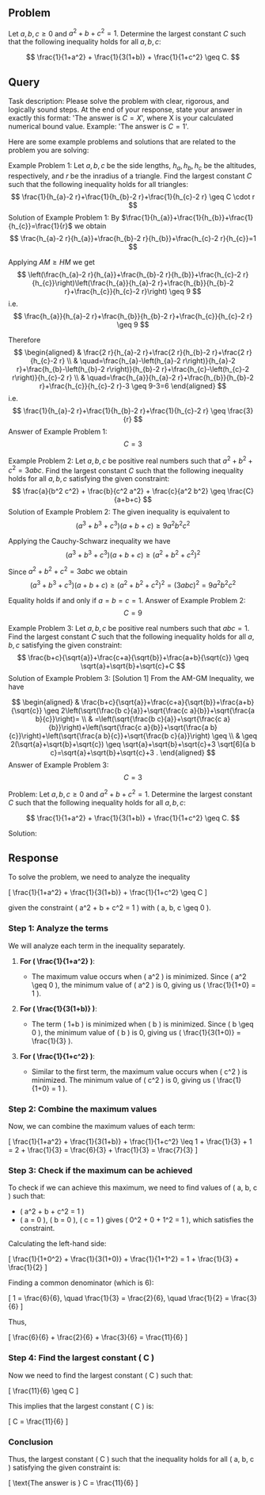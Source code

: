 ## Problem

Let $a, b, c \geq 0$ and $a^2 + b + c^2 = 1$. Determine the largest constant $C$ such that the following inequality holds for all $a, b, c$:

$$
\frac{1}{1+a^2} + \frac{1}{3(1+b)} + \frac{1}{1+c^2} \geq C.
$$

## Query

Task description: Please solve the problem with clear, rigorous, and logically sound steps. At the end of your response, state your answer in exactly this format: 'The answer is $C=X$', where X is your calculated numerical bound value. Example: 'The answer is $C=1$'.

Here are some example problems and solutions that are related to the problem you are solving:

Example Problem 1: Let $a, b, c$ be the side lengths, $h_{a}, h_{b}, h_{c}$ be the altitudes, respectively, and $r$ be the inradius of a triangle. Find the largest constant $C$ such that the following inequality holds for all triangles:
$$
\frac{1}{h_{a}-2 r}+\frac{1}{h_{b}-2 r}+\frac{1}{h_{c}-2 r} \geq C \cdot r
$$
Solution of Example Problem 1: By $\frac{1}{h_{a}}+\frac{1}{h_{b}}+\frac{1}{h_{c}}=\frac{1}{r}$ we obtain
$$
\frac{h_{a}-2 r}{h_{a}}+\frac{h_{b}-2 r}{h_{b}}+\frac{h_{c}-2 r}{h_{c}}=1
$$

Applying $A M \geq H M$ we get
$$
\left(\frac{h_{a}-2 r}{h_{a}}+\frac{h_{b}-2 r}{h_{b}}+\frac{h_{c}-2 r}{h_{c}}\right)\left(\frac{h_{a}}{h_{a}-2 r}+\frac{h_{b}}{h_{b}-2 r}+\frac{h_{c}}{h_{c}-2 r}\right) \geq 9
$$
i.e.
$$
\frac{h_{a}}{h_{a}-2 r}+\frac{h_{b}}{h_{b}-2 r}+\frac{h_{c}}{h_{c}-2 r} \geq 9
$$

Therefore
$$
\begin{aligned}
& \frac{2 r}{h_{a}-2 r}+\frac{2 r}{h_{b}-2 r}+\frac{2 r}{h_{c}-2 r} \\
& \quad=\frac{h_{a}-\left(h_{a}-2 r\right)}{h_{a}-2 r}+\frac{h_{b}-\left(h_{b}-2 r\right)}{h_{b}-2 r}+\frac{h_{c}-\left(h_{c}-2 r\right)}{h_{c}-2 r} \\
& \quad=\frac{h_{a}}{h_{a}-2 r}+\frac{h_{b}}{h_{b}-2 r}+\frac{h_{c}}{h_{c}-2 r}-3 \geq 9-3=6
\end{aligned}
$$
i.e.
$$
\frac{1}{h_{a}-2 r}+\frac{1}{h_{b}-2 r}+\frac{1}{h_{c}-2 r} \geq \frac{3}{r}
$$
Answer of Example Problem 1: $$C = 3$$

Example Problem 2: Let $a, b, c$ be positive real numbers such that $a^2 + b^2 + c^2 = 3abc$. Find the largest constant $C$ such that the following inequality holds for all $a, b, c$ satisfying the given constraint:
$$
\frac{a}{b^2 c^2} + \frac{b}{c^2 a^2} + \frac{c}{a^2 b^2} \geq \frac{C}{a+b+c}
$$
Solution of Example Problem 2: The given inequality is equivalent to
$$
\left(a^{3}+b^{3}+c^{3}\right)(a+b+c) \geq 9 a^{2} b^{2} c^{2}
$$

Applying the Cauchy-Schwarz inequality we have
$$
\left(a^{3}+b^{3}+c^{3}\right)(a+b+c) \geq\left(a^{2}+b^{2}+c^{2}\right)^{2}
$$

Since $a^{2}+b^{2}+c^{2}=3 a b c$ we obtain
$$
\left(a^{3}+b^{3}+c^{3}\right)(a+b+c) \geq\left(a^{2}+b^{2}+c^{2}\right)^{2}=(3 a b c)^{2}=9 a^{2} b^{2} c^{2}
$$

Equality holds if and only if $a=b=c=1$.
Answer of Example Problem 2: $$C = 9$$

Example Problem 3: Let $a, b, c$ be positive real numbers such that $a b c = 1$. Find the largest constant $C$ such that the following inequality holds for all $a, b, c$ satisfying the given constraint:
$$
\frac{b+c}{\sqrt{a}}+\frac{c+a}{\sqrt{b}}+\frac{a+b}{\sqrt{c}} \geq \sqrt{a}+\sqrt{b}+\sqrt{c}+C
$$
Solution of Example Problem 3: [Solution 1]
From the AM-GM Inequality, we have

$$
\begin{aligned}
& \frac{b+c}{\sqrt{a}}+\frac{c+a}{\sqrt{b}}+\frac{a+b}{\sqrt{c}} \geq 2\left(\sqrt{\frac{b c}{a}}+\sqrt{\frac{c a}{b}}+\sqrt{\frac{a b}{c}}\right)= \\
& =\left(\sqrt{\frac{b c}{a}}+\sqrt{\frac{c a}{b}}\right)+\left(\sqrt{\frac{c a}{b}}+\sqrt{\frac{a b}{c}}\right)+\left(\sqrt{\frac{a b}{c}}+\sqrt{\frac{b c}{a}}\right) \geq \\
& \geq 2(\sqrt{a}+\sqrt{b}+\sqrt{c}) \geq \sqrt{a}+\sqrt{b}+\sqrt{c}+3 \sqrt[6]{a b c}=\sqrt{a}+\sqrt{b}+\sqrt{c}+3 .
\end{aligned}
$$
Answer of Example Problem 3: $$C = 3$$


Problem: Let $a, b, c \geq 0$ and $a^2 + b + c^2 = 1$. Determine the largest constant $C$ such that the following inequality holds for all $a, b, c$:

$$
\frac{1}{1+a^2} + \frac{1}{3(1+b)} + \frac{1}{1+c^2} \geq C.
$$

Solution:

## Response

To solve the problem, we need to analyze the inequality 

\[
\frac{1}{1+a^2} + \frac{1}{3(1+b)} + \frac{1}{1+c^2} \geq C
\]

given the constraint \( a^2 + b + c^2 = 1 \) with \( a, b, c \geq 0 \).

### Step 1: Analyze the terms

We will analyze each term in the inequality separately. 

1. **For \( \frac{1}{1+a^2} \)**:
   - The maximum value occurs when \( a^2 \) is minimized. Since \( a^2 \geq 0 \), the minimum value of \( a^2 \) is 0, giving us \( \frac{1}{1+0} = 1 \).

2. **For \( \frac{1}{3(1+b)} \)**:
   - The term \( 1+b \) is minimized when \( b \) is minimized. Since \( b \geq 0 \), the minimum value of \( b \) is 0, giving us \( \frac{1}{3(1+0)} = \frac{1}{3} \).

3. **For \( \frac{1}{1+c^2} \)**:
   - Similar to the first term, the maximum value occurs when \( c^2 \) is minimized. The minimum value of \( c^2 \) is 0, giving us \( \frac{1}{1+0} = 1 \).

### Step 2: Combine the maximum values

Now, we can combine the maximum values of each term:

\[
\frac{1}{1+a^2} + \frac{1}{3(1+b)} + \frac{1}{1+c^2} \leq 1 + \frac{1}{3} + 1 = 2 + \frac{1}{3} = \frac{6}{3} + \frac{1}{3} = \frac{7}{3}
\]

### Step 3: Check if the maximum can be achieved

To check if we can achieve this maximum, we need to find values of \( a, b, c \) such that:

- \( a^2 + b + c^2 = 1 \)
- \( a = 0 \), \( b = 0 \), \( c = 1 \) gives \( 0^2 + 0 + 1^2 = 1 \), which satisfies the constraint.

Calculating the left-hand side:

\[
\frac{1}{1+0^2} + \frac{1}{3(1+0)} + \frac{1}{1+1^2} = 1 + \frac{1}{3} + \frac{1}{2}
\]

Finding a common denominator (which is 6):

\[
1 = \frac{6}{6}, \quad \frac{1}{3} = \frac{2}{6}, \quad \frac{1}{2} = \frac{3}{6}
\]

Thus,

\[
\frac{6}{6} + \frac{2}{6} + \frac{3}{6} = \frac{11}{6}
\]

### Step 4: Find the largest constant \( C \)

Now we need to find the largest constant \( C \) such that:

\[
\frac{11}{6} \geq C
\]

This implies that the largest constant \( C \) is:

\[
C = \frac{11}{6}
\]

### Conclusion

Thus, the largest constant \( C \) such that the inequality holds for all \( a, b, c \) satisfying the given constraint is:

\[
\text{The answer is } C = \frac{11}{6}
\]